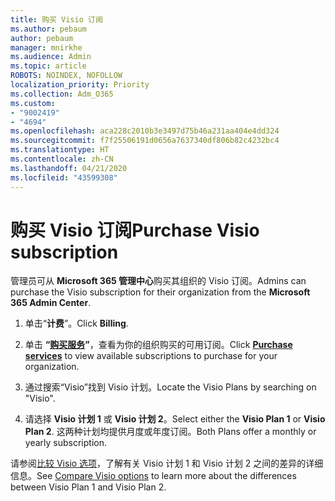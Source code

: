 ```yaml
---
title: 购买 Visio 订阅
ms.author: pebaum
author: pebaum
manager: mnirkhe
ms.audience: Admin
ms.topic: article
ROBOTS: NOINDEX, NOFOLLOW
localization_priority: Priority
ms.collection: Adm_O365
ms.custom:
- "9002419"
- "4694"
ms.openlocfilehash: aca228c2010b3e3497d75b46a231aa404e4dd324
ms.sourcegitcommit: f7f25506191d0656a7637340df806b82c4232bc4
ms.translationtype: HT
ms.contentlocale: zh-CN
ms.lasthandoff: 04/21/2020
ms.locfileid: "43599308"
---
```

# <a name="purchase-visio-subscription"></a><span data-ttu-id="4b8d3-102">购买 Visio 订阅</span><span class="sxs-lookup"><span data-stu-id="4b8d3-102">Purchase Visio subscription</span></span>

<span data-ttu-id="4b8d3-103">管理员可从 **Microsoft 365 管理中心**购买其组织的 Visio 订阅。</span><span class="sxs-lookup"><span data-stu-id="4b8d3-103">Admins can purchase the Visio subscription for their organization from the **Microsoft 365 Admin Center**.</span></span>

1. <span data-ttu-id="4b8d3-104">单击“**计费**”。</span><span class="sxs-lookup"><span data-stu-id="4b8d3-104">Click **Billing**.</span></span>

2. <span data-ttu-id="4b8d3-105">单击 **“[购买服务](https://go.microsoft.com/fwlink/p/?linkid=868433)”**，查看为你的组织购买的可用订阅。</span><span class="sxs-lookup"><span data-stu-id="4b8d3-105">Click **[Purchase services](https://go.microsoft.com/fwlink/p/?linkid=868433)** to view available subscriptions to purchase for your organization.</span></span>

3. <span data-ttu-id="4b8d3-106">通过搜索“Visio”找到 Visio 计划。</span><span class="sxs-lookup"><span data-stu-id="4b8d3-106">Locate the Visio Plans by searching on "Visio".</span></span>

4. <span data-ttu-id="4b8d3-107">请选择 **Visio 计划 1** 或 **Visio 计划 2**。</span><span class="sxs-lookup"><span data-stu-id="4b8d3-107">Select either the **Visio Plan 1** or **Visio Plan 2**.</span></span> <span data-ttu-id="4b8d3-108">这两种计划均提供月度或年度订阅。</span><span class="sxs-lookup"><span data-stu-id="4b8d3-108">Both Plans offer a monthly or yearly subscription.</span></span>

<span data-ttu-id="4b8d3-109">请参阅[比较 Visio 选项](https://products.office.com/Visio/microsoft-visio-plans-and-pricing-compare-visio-options)，了解有关 Visio 计划 1 和 Visio 计划 2 之间的差异的详细信息。</span><span class="sxs-lookup"><span data-stu-id="4b8d3-109">See [Compare Visio options](https://products.office.com/Visio/microsoft-visio-plans-and-pricing-compare-visio-options) to learn more about the differences between Visio Plan 1 and Visio Plan 2.</span></span> 
